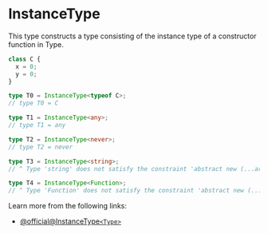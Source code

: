 # InstanceType

This type constructs a type consisting of the instance type of a constructor function in Type.

```typescript
class C {
  x = 0;
  y = 0;
}

type T0 = InstanceType<typeof C>;
// type T0 = C

type T1 = InstanceType<any>;
// type T1 = any

type T2 = InstanceType<never>;
// type T2 = never

type T3 = InstanceType<string>;
// ^ Type 'string' does not satisfy the constraint 'abstract new (...args: any) => any'.

type T4 = InstanceType<Function>;
// ^ Type 'Function' does not satisfy the constraint 'abstract new (...args: any) => any'.
```

Learn more from the following links:

- [@official@InstanceType`<Type>`](https://www.typescriptlang.org/docs/handbook/utility-types.html#instancetypetype)
